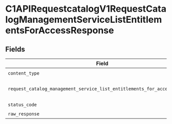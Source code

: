 # C1APIRequestcatalogV1RequestCatalogManagementServiceListEntitlementsForAccessResponse


## Fields

| Field                                                                                                                                                                        | Type                                                                                                                                                                         | Required                                                                                                                                                                     | Description                                                                                                                                                                  |
| ---------------------------------------------------------------------------------------------------------------------------------------------------------------------------- | ---------------------------------------------------------------------------------------------------------------------------------------------------------------------------- | ---------------------------------------------------------------------------------------------------------------------------------------------------------------------------- | ---------------------------------------------------------------------------------------------------------------------------------------------------------------------------- |
| `content_type`                                                                                                                                                               | *str*                                                                                                                                                                        | :heavy_check_mark:                                                                                                                                                           | N/A                                                                                                                                                                          |
| `request_catalog_management_service_list_entitlements_for_access_response`                                                                                                   | [Optional[shared.RequestCatalogManagementServiceListEntitlementsForAccessResponse]](../../models/shared/requestcatalogmanagementservicelistentitlementsforaccessresponse.md) | :heavy_minus_sign:                                                                                                                                                           | The RequestCatalogManagementServiceListEntitlementsForAccessResponse message contains a list of results and a nextPageToken if applicable.                                   |
| `status_code`                                                                                                                                                                | *int*                                                                                                                                                                        | :heavy_check_mark:                                                                                                                                                           | N/A                                                                                                                                                                          |
| `raw_response`                                                                                                                                                               | [requests.Response](https://requests.readthedocs.io/en/latest/api/#requests.Response)                                                                                        | :heavy_minus_sign:                                                                                                                                                           | N/A                                                                                                                                                                          |